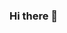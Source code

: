 ### Hi there 👋

<!--
**Kelsey-McCornack/Kelsey-McCornack** is a ✨ _special_ ✨ repository because its `README.md` (this file) appears on your GitHub profile.

I'm a data scientist with a background in social science and the arts.
I'm passionate about data viz, data accessibility, and investigating sticky topics with lots of uncertainty surrounding them.
